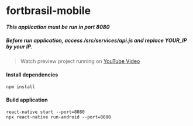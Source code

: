 # fortbrasil-mobile

***This application must be run in port 8080***

##### Before run application, access /src/services/api.js and replace YOUR_IP by your IP.

 > Watch preview project running on [YouTube Video](https://youtu.be/TNxkaFeZA1I)

#### Install dependencies
```
npm install
```

#### Build application
```
react-native start --port=8080
npx react-native run-android --port=8080
```